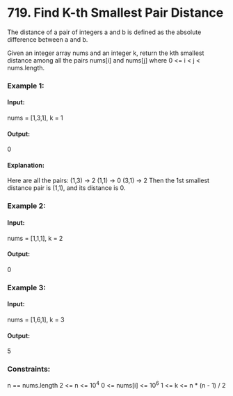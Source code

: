 # 719. Find K-th Smallest Pair Distance
The distance of a pair of integers a and b is defined as the absolute difference between a and b.

Given an integer array nums and an integer k, return the kth smallest distance among all the pairs nums[i] and nums[j] where 0 <= i < j < nums.length.

### Example 1:
#### Input:
nums = [1,3,1], k = 1
#### Output:
0
#### Explanation:
Here are all the pairs:
(1,3) -> 2
(1,1) -> 0
(3,1) -> 2
Then the 1st smallest distance pair is (1,1), and its distance is 0.

### Example 2:
#### Input:
nums = [1,1,1], k = 2
#### Output:
0

### Example 3:
#### Input:
nums = [1,6,1], k = 3
#### Output: 
5
 
### Constraints:
n == nums.length
2 <= n <= $`10^4`$
0 <= nums[i] <= $`10^6`$
1 <= k <= n * (n - 1) / 2

